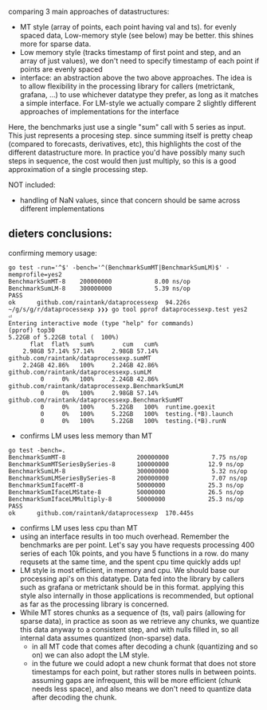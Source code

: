 comparing 3 main approaches of datastructures:

* MT style (array of points, each point having val and ts). for evenly spaced data, Low-memory style (see below) may be better. this shines more for sparse data.
* Low memory style (tracks timestamp of first point and step, and an array of just values), we don't need to specify timestamp of each point if points are evenly spaced
* interface: an abstraction above the two above approaches.  The idea is to allow flexibility in the processing library for callers (metrictank, grafana, ...) to use whichever datatype they prefer, as long as it matches a simple interface. For LM-style we actually compare 2 slightly different approaches of implementations for the interface


Here, the benchmarks just use a single "sum" call with 5 series as input. This just represents a procesing step. since summing itself is pretty cheap (compared to forecasts, derivatives, etc), this highlights the cost of the different datastructure more. In practice you'd have possibly many such steps in sequence, the cost would then just multiply, so this is a good approximation of a single processing step.


NOT included:
* handling of NaN values, since that concern should be same across different implementations


## dieters conclusions:
confirming memory usage:
```
go test -run='^$' -bench='^(BenchmarkSumMT|BenchmarkSumLM)$' -memprofile=yes2
BenchmarkSumMT-8   	200000000	         8.00 ns/op
BenchmarkSumLM-8   	300000000	         5.39 ns/op
PASS
ok  	github.com/raintank/dataprocessexp	94.226s
~/g/s/g/r/dataprocessexp ❯❯❯ go tool pprof dataprocessexp.test yes2                                                                                                                          ⏎
Entering interactive mode (type "help" for commands)
(pprof) top30
5.22GB of 5.22GB total (  100%)
      flat  flat%   sum%        cum   cum%
    2.98GB 57.14% 57.14%     2.98GB 57.14%  github.com/raintank/dataprocessexp.sumMT
    2.24GB 42.86%   100%     2.24GB 42.86%  github.com/raintank/dataprocessexp.sumLM
         0     0%   100%     2.24GB 42.86%  github.com/raintank/dataprocessexp.BenchmarkSumLM
         0     0%   100%     2.98GB 57.14%  github.com/raintank/dataprocessexp.BenchmarkSumMT
         0     0%   100%     5.22GB   100%  runtime.goexit
         0     0%   100%     5.22GB   100%  testing.(*B).launch
         0     0%   100%     5.22GB   100%  testing.(*B).runN
```
* confirms LM uses less memory than MT


```
go test -bench=.
BenchmarkSumMT-8                 	200000000	         7.75 ns/op
BenchmarkSumMTSeriesBySeries-8   	100000000	        12.9 ns/op
BenchmarkSumLM-8                 	300000000	         5.32 ns/op
BenchmarkSumLMSeriesBySeries-8   	200000000	         7.07 ns/op
BenchmarkSumIfaceMT-8            	50000000	        25.3 ns/op
BenchmarkSumIfaceLMState-8       	50000000	        26.5 ns/op
BenchmarkSumIfaceLMMultiply-8    	50000000	        25.3 ns/op
PASS
ok  	github.com/raintank/dataprocessexp	170.445s
```

* confirms LM uses less cpu than MT
* using an interface results in too much overhead.  Remember the benchmarks are per point. Let's say you have requests processing 400 series of each 10k points, and you have 5 functions in a row. do many requsets at the same time, and the spent cpu time quickly adds up!
* LM style is most efficient, in memory and cpu.  We should base our processing api's on this datatype. Data fed into the library by callers such as grafana or metrictank should be in this format.  applying this style also internally in those applications is recommended, but optional as far as the processing library is concerned.
* While MT stores chunks as a sequence of (ts, val) pairs (allowing for sparse data),
  in practice as soon as we retrieve any chunks, we quantize this data anyway to a consistent step, and with nulls filled in, so all internal data assumes quantized (non-sparse) data.
  - in all MT code that comes after decoding a chunk (quantizing and so on) we can also adopt the LM style.
  - in the future we could adopt a new chunk format that does not store timestamps for each point, but rather stores nulls in between points. assuming gaps are infrequent, this will be more efficient (chunk needs less space), and also means we don't need to quantize data after decoding the chunk.
